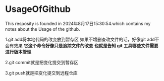 # UsageOfGithub

This resposity is founded in 2024年8月17日15:30:54.which contains my notes about the Usage of the github.



1.git add将本地代码的改变放到暂存区 如果不增删查改文件的话，好像git add不会有效果 **它这个命令好像只是追踪文件的改变** **也就是告知 git 工具哪些文件需要进行版本管理**  

2.git commit就是把变化提交到暂存区

3.git push就是把变化提交到远程仓库
